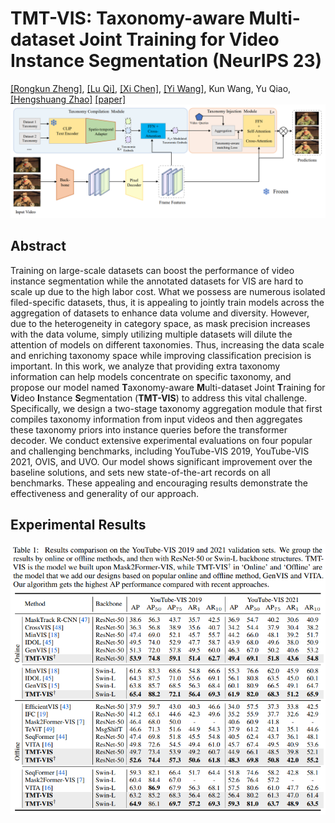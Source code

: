 # TMT-VIS: Taxonomy-aware Multi-dataset Joint Training for Video Instance Segmentation (NeurIPS 23)
[[Rongkun Zheng]](https://rkzheng99.github.io), [[Lu Qi]](http://luqi.info/), [[Xi Chen]](https://xavierchen34.github.io/), [[Yi Wang]](https://shepnerd.github.io/), Kun Wang, Yu Qiao, [[Hengshuang Zhao]](https://hszhao.github.io/)
[[paper]](https://arxiv.org/abs/2312.06630)
![image](https://github.com/rkzheng99/TMT-VIS/blob/main/img/model.png)

## Abstract
Training on large-scale datasets can boost the performance of video instance segmentation while the annotated datasets for VIS are hard to scale up due to the high labor cost. What we possess are numerous isolated filed-specific datasets, thus, it is appealing to jointly train models across the aggregation of datasets to enhance data volume and diversity. However, due to the heterogeneity in category space, as mask precision increases with the data volume, simply utilizing multiple datasets will dilute the attention of models on different taxonomies. Thus, increasing the data scale and enriching taxonomy space while improving classification precision is important. In this work, we analyze that providing extra taxonomy information can help models concentrate on specific taxonomy, and propose our model named **T**axonomy-aware **M**ulti-dataset Joint **T**raining for **V**ideo **I**nstance **S**egmentation (**TMT-VIS**) to address this vital challenge. Specifically, we design a two-stage taxonomy aggregation module that first compiles taxonomy information from input videos and then aggregates these taxonomy priors into instance queries before the transformer decoder. We conduct extensive experimental evaluations on four popular and challenging benchmarks, including YouTube-VIS 2019, YouTube-VIS 2021, OVIS, and UVO. Our model shows significant improvement over the baseline solutions, and sets new state-of-the-art records on all benchmarks. These appealing and encouraging results demonstrate the effectiveness and generality of our approach.

## Experimental Results
![image](https://github.com/rkzheng99/TMT-VIS/blob/main/img/results.png)

